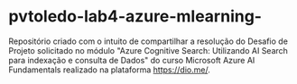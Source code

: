 # pvtoledo-lab4-azure-mlearning-
Repositório criado com o intuito de compartilhar a resolução do Desafio de Projeto solicitado no módulo "Azure Cognitive Search: Utilizando AI Search para indexação e consulta de Dados" do curso Microsoft Azure AI Fundamentals realizado na plataforma https://dio.me/. 
